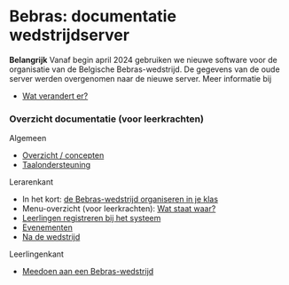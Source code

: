 Bebras: documentatie wedstrijdserver
===

**Belangrijk** Vanaf begin april 2024 gebruiken we nieuwe software
voor de organisatie van de Belgische Bebras-wedstrijd. De gegevens van de oude server werden overgenomen naar de nieuwe server.
Meer informatie bij 
* [Wat verandert er?](veranderingen.md)

### Overzicht documentatie (voor leerkrachten)

Algemeen
* [Overzicht / concepten](overzicht.md)
* [Taalondersteuning](talen.md)

Lerarenkant
* In het kort: [de Bebras-wedstrijd organiseren in je klas](kort.md)
* Menu-overzicht (voor leerkrachten): [Wat staat waar?](watstaatwaar.md)
* [Leerlingen registreren bij het systeem](registratie.md)
* [Evenementen](evenementen.md)
* [Na de wedstrijd](achteraf.md)

Leerlingenkant
* [Meedoen aan een Bebras-wedstrijd](leerling.md)
